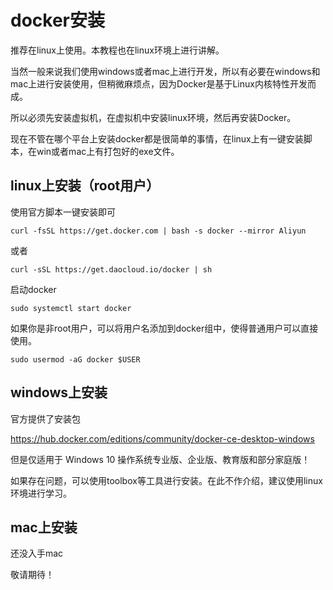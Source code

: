 # docker安装

推荐在linux上使用。本教程也在linux环境上进行讲解。

当然一般来说我们使用windows或者mac上进行开发，所以有必要在windows和mac上进行安装使用，但稍微麻烦点，因为Docker是基于Linux内核特性开发而成。

所以必须先安装虚拟机，在虚拟机中安装linux环境，然后再安装Docker。

现在不管在哪个平台上安装docker都是很简单的事情，在linux上有一键安装脚本，在win或者mac上有打包好的exe文件。

## linux上安装（root用户）

使用官方脚本一键安装即可

```shell
curl -fsSL https://get.docker.com | bash -s docker --mirror Aliyun
```

或者

```shell
curl -sSL https://get.daocloud.io/docker | sh
```

启动docker

```shell
sudo systemctl start docker
```

如果你是非root用户，可以将用户名添加到docker组中，使得普通用户可以直接使用。

```shell
sudo usermod -aG docker $USER
```

## windows上安装

官方提供了安装包

https://hub.docker.com/editions/community/docker-ce-desktop-windows

但是仅适用于 Windows 10 操作系统专业版、企业版、教育版和部分家庭版！

如果存在问题，可以使用toolbox等工具进行安装。在此不作介绍，建议使用linux环境进行学习。

## mac上安装

还没入手mac

敬请期待！